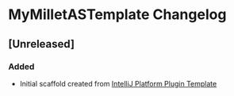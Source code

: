 <!-- Keep a Changelog guide -> https://keepachangelog.com -->

# MyMilletASTemplate Changelog

## [Unreleased]
### Added
- Initial scaffold created from [IntelliJ Platform Plugin Template](https://github.com/JetBrains/intellij-platform-plugin-template)
